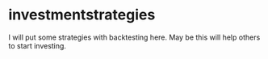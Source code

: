 # investmentstrategies
I will put some strategies with backtesting here. May be this will help others to start investing.
